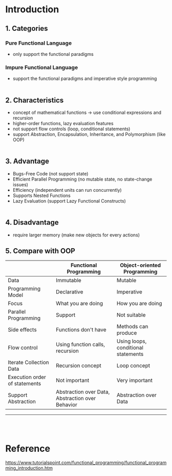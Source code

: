 # Introduction

## 1. Categories
### Pure Functional Language
- only support the functional paradigms
### Impure Functional Language
- support the functional paradigms and imperative style programming
<br><br>

## 2. Characteristics
- concept of mathematical functions -> use conditional expressions and recursion 
- higher-order functions, lazy evaluation features
- not support flow controls (loop, conditional statements)
- support Abstraction, Encapsulation, Inheritance, and Polymorphism (like OOP)
<br><br>

## 3. Advantage
- Bugs-Free Code (not support state)
- Efficient Parallel Programming (no mutable state, no state-change issues)
- Efficiency (independent units can run concurrently)
- Supports Nested Functions
- Lazy Evaluation (support Lazy Functional Constructs)
<br><br>

## 4. Disadvantage
- require larger memory (make new objects for every actions)

## 5. Compare with OOP
||Functional Programming|Object-oriented Programming|
|---|------|------|
|Data|Immutable|Mutable|
|Programming Model|Declarative|Imperative|
|Focus|What you are doing|How you are doing|
|Parallel Programming|Support|Not suitable|
|Side effects|Functions don't have|Methods can produce|
|Flow control|Using function calls, recursion|Using loops, conditional statements|
|Iterate Collection Data|Recursion concept|Loop concept|
|Execution order of statements|Not important|Very important|
|Support Abstraction|Abstraction over Data, Abstraction over Behavior|Abstraction over Data
----
<br><br>
# Reference
https://www.tutorialspoint.com/functional_programming/functional_programming_introduction.htm